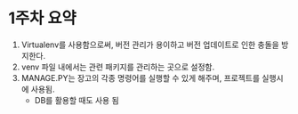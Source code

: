 # 1주차 요약
1. Virtualenv를 사용함으로써, 버전 관리가 용이하고 버전 업데이트로 인한 충돌을 방지한다. 
2. venv 파일 내에서는 관련 패키지를 관리하는 곳으로 설정함.
3. MANAGE.PY는 장고의 각종 명령어를 실행할 수 있게 해주며, 프로젝트를 실행시에 사용됨.
    - DB를 활용할 때도 사용 됨